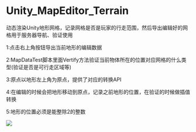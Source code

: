 # Unity_MapEditor_Terrain
动态渲染Unity地形网格，记录网格是否是玩家的行走范围，然后导出编辑好的网格用于服务器导航、验证使用

1:点击右上角按钮导出当前地形的编辑数据

2:MapDataTest脚本里面Vertify方法验证当前物体所在的位置对应网格的什么类型(验证是否是可行走区域等)

3:原点以地形左上角为原点，提供了对应的转换API

4:在编辑的时候会把地形移动到原点，记录之前地形的位置，在验证的时候做插值转换

5:地形的位置必须是能整除2的整数


![](https://github.com/Ogbest/Unity_MapEditor_Terrain/blob/master/texure.jpg)
